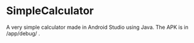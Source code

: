 # SimpleCalculator
A very simple calculator made in Android Studio using Java.
The APK is in /app/debug/ .
